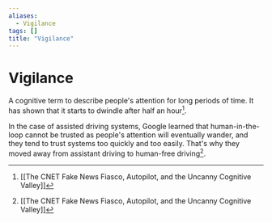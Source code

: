 ```yaml
---
aliases:
  - Vigilance
tags: []
title: "Vigilance"
---
```


# Vigilance

A cognitive term to describe people's attention for long periods of time. It has shown that it starts to dwindle after half an hour[^1].

In the case of assisted driving systems, Google learned that human-in-the-loop cannot be trusted as people's attention will eventually wander, and they tend to trust systems too quickly and too easily. That's why they moved away from assistant driving to human-free driving[^1].

[^1]: [[The CNET Fake News Fiasco, Autopilot, and the Uncanny Cognitive Valley]]